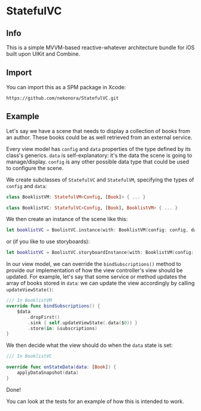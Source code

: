 # StatefulVC

## Info

This is a simple MVVM-based reactive-whatever architecture bundle for iOS built upon UIKit and Combine.

## Import

You can import this as a SPM package in Xcode:

```
https://github.com/nekonora/StatefulVC.git
```

## Example

Let's say we have a scene that needs to display a collection of books from an author. These books could be as well retrieved from an external service.

Every view model has `config` and `data` properties of the type defined by its class's generics. `data` is self-explanatory: it's the data the scene is going to manage/display. `config` is any other possible data type that could be used to configure the scene.

We create subclasses of `StatefulVC` and `StatefulVM`, specifying the types of `config` and `data`:

```swift
class BooklistVM: StatefulVM<Config, [Book]> { ... }

class BooklistVC: StatefulVC<Config, [Book], BooklistVM> { ... }
```

We then create an instance of the scene like this:

```swift
let booklistVC = BoolistVC.instance(with: BooklistVM(config: config, data: author.books))
```

or (if you like to use storyboards):

```swift
let booklistVC = BoolistVC.storyboardInstance(with: BooklistVM(config: config, data: author.books))
```

In our view model, we can override the `bindSubscriptions()` method to provide our implementation of how the view controller's view should be updated. For example, let's say that some service or method updates the array of books stored in `data`: we can update the view accordingly by calling `updateViewState()`:

```swift
/// In BooklistVM
override func bindSubscriptions() {
    $data
        .dropFirst()
        .sink { self.updateViewState(.data($0)) }
        .store(in: &subscriptions)
}
```

We then decide what the view should do when the `data` state is set:

```swift
/// In BooklistVC

override func onStateData(data: [Book]) {
    applyDataSnapshot(data)
}
```

Done!

You can look at the tests for an example of how this is intended to work.
